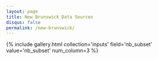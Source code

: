 ```yaml
---
layout: page
title: New Brunswick Data Sources
disqus: false
permalink: /new-brunswick/
---
```


{% include gallery.html collection='inputs' field='nb_subset' value='nb_subset' num_column=3 %}